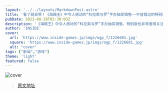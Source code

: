 ```yaml
---
layout: '../../layouts/MarkdownPost.astro'
title: '看了就会哭！《海贼王》中令人感动的“科拉索与罗”手办抽奖销售——不容错过的特别版'
pubDate: 2023-08-26T02:30:03Z
description: '《海贼王》中令人感动的“科拉索与罗”手办抽奖销售，特别版也非常值得关注。'
author: 'INSIDE'
cover:
  url: 'https://www.inside-games.jp/imgs/ogp_f/1226681.jpg'
  square: 'https://www.inside-games.jp/imgs/ogp_f/1226681.jpg'
  alt: "cover"
tags: ["新闻","游戏"]
theme: 'light'
featured: false
---
```


![cover](https://www.inside-games.jp/imgs/ogp_f/1226681.jpg)


>[原文地址](https://www.inside-games.jp/article/2023/08/26/148107.html)  